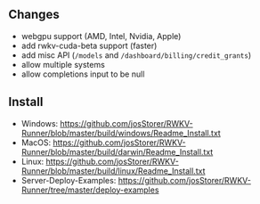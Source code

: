 ## Changes

- webgpu support (AMD, Intel, Nvidia, Apple)
- add rwkv-cuda-beta support (faster)
- add misc API (`/models` and `/dashboard/billing/credit_grants`)
- allow multiple systems
- allow completions input to be null

## Install

- Windows: https://github.com/josStorer/RWKV-Runner/blob/master/build/windows/Readme_Install.txt
- MacOS: https://github.com/josStorer/RWKV-Runner/blob/master/build/darwin/Readme_Install.txt
- Linux: https://github.com/josStorer/RWKV-Runner/blob/master/build/linux/Readme_Install.txt
- Server-Deploy-Examples: https://github.com/josStorer/RWKV-Runner/tree/master/deploy-examples